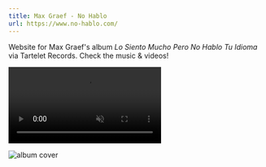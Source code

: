 ```yaml
---
title: Max Graef - No Hablo
url: https://www.no-hablo.com/
---
```


Website for Max Graef's album <em>Lo Siento Mucho Pero No Hablo Tu Idioma</em> via Tartelet Records. Check the music & videos!

<video playsinline="" muted="" autoplay="" loop="" class=" lazyloading" data-src="https://media.giphy.com/media/9J1vk1p1mmgukgm4vb/giphy.mp4" src="https://media.giphy.com/media/9J1vk1p1mmgukgm4vb/giphy.mp4"></video>

<img src="https://www.no-hablo.com/assets/front.jpg" alt="album cover">
